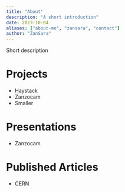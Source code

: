 ```yaml
---
title: "About"
description: "A short introduction"
date: 2023-10-04
aliases: ["about-me", "zansara", "contact"]
author: "ZanSara"
---
```


Short description

# Projects
- Haystack
- Zanzocam
- Smaller

# Presentations

- Zanzocam

# Published Articles

- CERN

